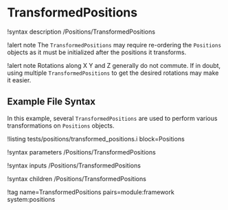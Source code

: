 # TransformedPositions

!syntax description /Positions/TransformedPositions

!alert note
The `TransformedPositions` may require re-ordering the `Positions` objects as it must be initialized after the positions it transforms.

!alert note
Rotations along X Y and Z generally do not commute. If in doubt, using multiple `TransformedPositions`
to get the desired rotations may make it easier.

## Example File Syntax

In this example, several `TransformedPositions` are used to perform various transformations
on `Positions` objects.

!listing tests/positions/transformed_positions.i block=Positions

!syntax parameters /Positions/TransformedPositions

!syntax inputs /Positions/TransformedPositions

!syntax children /Positions/TransformedPositions

!tag name=TransformedPositions pairs=module:framework system:positions
